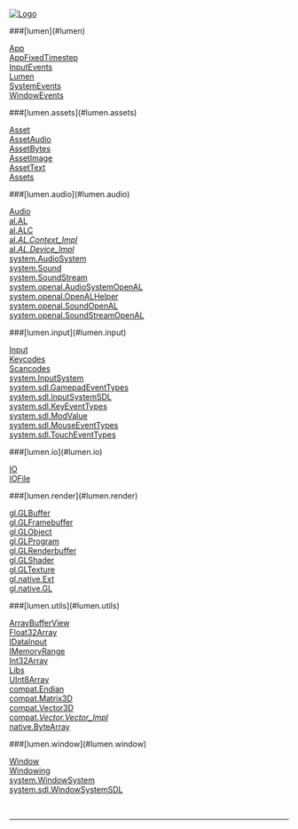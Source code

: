 
[![Logo](../images/logo.png)](../index.html)





<a name="lumen"/>
###[lumen](#lumen) 
</a>

<a href="lumen/App.html">App</a> <br/>
<a href="lumen/AppFixedTimestep.html">AppFixedTimestep</a> <br/>
<a href="lumen/InputEvents.html">InputEvents</a> <br/>
<a href="lumen/Lumen.html">Lumen</a> <br/>
<a href="lumen/SystemEvents.html">SystemEvents</a> <br/>
<a href="lumen/WindowEvents.html">WindowEvents</a> <br/>

<a name="lumen.assets"/>
###[lumen.assets](#lumen.assets) 
</a>

<a href="lumen/assets/Asset.html">Asset</a> <br/>
<a href="lumen/assets/AssetAudio.html">AssetAudio</a> <br/>
<a href="lumen/assets/AssetBytes.html">AssetBytes</a> <br/>
<a href="lumen/assets/AssetImage.html">AssetImage</a> <br/>
<a href="lumen/assets/AssetText.html">AssetText</a> <br/>
<a href="lumen/assets/Assets.html">Assets</a> <br/>

<a name="lumen.audio"/>
###[lumen.audio](#lumen.audio) 
</a>

<a href="lumen/audio/Audio.html">Audio</a> <br/>
<a href="lumen/audio/al/AL.html">al.AL</a> <br/>
<a href="lumen/audio/al/ALC.html">al.ALC</a> <br/>
<a href="lumen/audio/al/_AL/Context_Impl_.html">al._AL.Context_Impl_</a> <br/>
<a href="lumen/audio/al/_AL/Device_Impl_.html">al._AL.Device_Impl_</a> <br/>
<a href="lumen/audio/system/AudioSystem.html">system.AudioSystem</a> <br/>
<a href="lumen/audio/system/Sound.html">system.Sound</a> <br/>
<a href="lumen/audio/system/SoundStream.html">system.SoundStream</a> <br/>
<a href="lumen/audio/system/openal/AudioSystemOpenAL.html">system.openal.AudioSystemOpenAL</a> <br/>
<a href="lumen/audio/system/openal/OpenALHelper.html">system.openal.OpenALHelper</a> <br/>
<a href="lumen/audio/system/openal/SoundOpenAL.html">system.openal.SoundOpenAL</a> <br/>
<a href="lumen/audio/system/openal/SoundStreamOpenAL.html">system.openal.SoundStreamOpenAL</a> <br/>

<a name="lumen.input"/>
###[lumen.input](#lumen.input) 
</a>

<a href="lumen/input/Input.html">Input</a> <br/>
<a href="lumen/input/Keycodes.html">Keycodes</a> <br/>
<a href="lumen/input/Scancodes.html">Scancodes</a> <br/>
<a href="lumen/input/system/InputSystem.html">system.InputSystem</a> <br/>
<a href="lumen/input/system/sdl/GamepadEventTypes.html">system.sdl.GamepadEventTypes</a> <br/>
<a href="lumen/input/system/sdl/InputSystemSDL.html">system.sdl.InputSystemSDL</a> <br/>
<a href="lumen/input/system/sdl/KeyEventTypes.html">system.sdl.KeyEventTypes</a> <br/>
<a href="lumen/input/system/sdl/ModValue.html">system.sdl.ModValue</a> <br/>
<a href="lumen/input/system/sdl/MouseEventTypes.html">system.sdl.MouseEventTypes</a> <br/>
<a href="lumen/input/system/sdl/TouchEventTypes.html">system.sdl.TouchEventTypes</a> <br/>

<a name="lumen.io"/>
###[lumen.io](#lumen.io) 
</a>

<a href="lumen/io/IO.html">IO</a> <br/>
<a href="lumen/io/IOFile.html">IOFile</a> <br/>

<a name="lumen.render"/>
###[lumen.render](#lumen.render) 
</a>

<a href="lumen/render/gl/GLBuffer.html">gl.GLBuffer</a> <br/>
<a href="lumen/render/gl/GLFramebuffer.html">gl.GLFramebuffer</a> <br/>
<a href="lumen/render/gl/GLObject.html">gl.GLObject</a> <br/>
<a href="lumen/render/gl/GLProgram.html">gl.GLProgram</a> <br/>
<a href="lumen/render/gl/GLRenderbuffer.html">gl.GLRenderbuffer</a> <br/>
<a href="lumen/render/gl/GLShader.html">gl.GLShader</a> <br/>
<a href="lumen/render/gl/GLTexture.html">gl.GLTexture</a> <br/>
<a href="lumen/render/gl/native/Ext.html">gl.native.Ext</a> <br/>
<a href="lumen/render/gl/native/GL.html">gl.native.GL</a> <br/>

<a name="lumen.utils"/>
###[lumen.utils](#lumen.utils) 
</a>

<a href="lumen/utils/ArrayBufferView.html">ArrayBufferView</a> <br/>
<a href="lumen/utils/Float32Array.html">Float32Array</a> <br/>
<a href="lumen/utils/IDataInput.html">IDataInput</a> <br/>
<a href="lumen/utils/IMemoryRange.html">IMemoryRange</a> <br/>
<a href="lumen/utils/Int32Array.html">Int32Array</a> <br/>
<a href="lumen/utils/Libs.html">Libs</a> <br/>
<a href="lumen/utils/UInt8Array.html">UInt8Array</a> <br/>
<a href="lumen/utils/compat/Endian.html">compat.Endian</a> <br/>
<a href="lumen/utils/compat/Matrix3D.html">compat.Matrix3D</a> <br/>
<a href="lumen/utils/compat/Vector3D.html">compat.Vector3D</a> <br/>
<a href="lumen/utils/compat/_Vector/Vector_Impl_.html">compat._Vector.Vector_Impl_</a> <br/>
<a href="lumen/utils/native/ByteArray.html">native.ByteArray</a> <br/>

<a name="lumen.window"/>
###[lumen.window](#lumen.window) 
</a>

<a href="lumen/window/Window.html">Window</a> <br/>
<a href="lumen/window/Windowing.html">Windowing</a> <br/>
<a href="lumen/window/system/WindowSystem.html">system.WindowSystem</a> <br/>
<a href="lumen/window/system/sdl/WindowSystemSDL.html">system.sdl.WindowSystemSDL</a> <br/>


&nbsp;
&nbsp;
&nbsp;

---  


&nbsp;   
&nbsp;   
